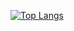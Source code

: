 [![Top Langs](https://github-readme-stats.vercel.app/api/top-langs/?username=goemktg&layout=compact)](https://github.com/anuraghazra/github-readme-stats)

